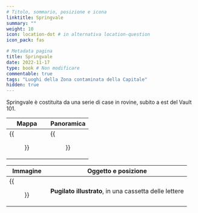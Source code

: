 ```yaml
---
# Titolo, sommario, posizione e icona
linktitle: Springvale
summary: ""
weight: 10
icon: location-dot # in alternativa location-question
icon_pack: fas

# Metadata pagina
title: Springvale
date: 2022-11-17
type: book # Non modificare
commentable: true
tags: "Luoghi della Zona contaminata della Capitale"
hidden: true
---
```





Springvale è costituita da una serie di case in rovine, subito a est del Vault 101.

| Mappa                                  | Panoramica                                     |
| -------------------------------------- | ---------------------------------------------- |
| {{<figure src="Springvale_loc.webp">}} | {{<figure src="Springvale_aerial_view.webp">}} |

| Immagine                                  | Oggetto e posizione                                    |
| ----------------------------------------- | ------------------------------------------------------ |
| {{<figure src="FO3_PI_Springvale.webp">}} | **Pugilato illustrato**, in una cassetta delle lettere |

